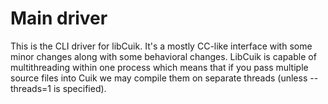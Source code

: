 # Main driver

This is the CLI driver for libCuik. It's a mostly CC-like interface with some minor changes along with some behavioral changes. LibCuik is capable of multithreading within one process which means that if you pass multiple source files into Cuik we may compile them on separate threads (unless --threads=1 is specified).
